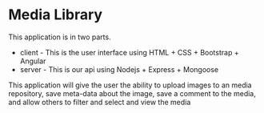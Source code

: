 # Media Library

This application is in two parts.

- client - This is the user interface using HTML + CSS + Bootstrap + Angular
- server - This is our api using Nodejs + Express + Mongoose

<p>This application will give the user the ability to upload 
images to an media repository, save meta-data about the image, 
save a comment to the media, and allow others to filter and 
select and view the media</p>
